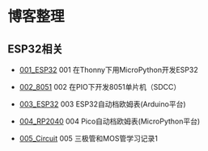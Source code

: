# 博客整理

## ESP32相关

- [001_ESP32](./001_ESP32/) 001 在Thonny下用MicroPython开发ESP32

- [002_8051](./002_8051/) 002 在PIO下开发8051单片机（SDCC）

- [003_ESP32](./003_ESP32/) 003 ESP32自动档欧姆表(Arduino平台)

- [004_RP2040](./004_RP2040/) 004 Pico自动档欧姆表(MicroPython平台)

- [005_Circuit](./005_Circuit/) 005 三极管和MOS管学习记录1